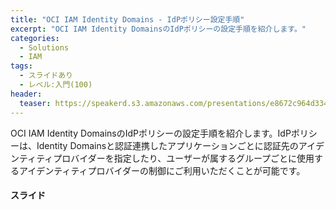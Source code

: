 ```yaml
---
title: "OCI IAM Identity Domains - IdPポリシー設定手順"
excerpt: "OCI IAM Identity DomainsのIdPポリシーの設定手順を紹介します。"
categories:
  - Solutions
  - IAM
tags:
  - スライドあり
  - レベル:入門(100)
header:
  teaser: https://speakerd.s3.amazonaws.com/presentations/e8672c964d3343728f43d58f1087acb8/slide_0.jpg
---
```


OCI IAM Identity DomainsのIdPポリシーの設定手順を紹介します。IdPポリシーは、Identity Domainsと認証連携したアプリケーションごとに認証先のアイデンティティプロバイダーを指定したり、ユーザーが属するグループごとに使用するアイデンティティプロバイダーの制御にご利用いただくことが可能です。



#### スライド

<div style="max-width:768px">

<!-- Speakerdeckから Embeded リンクを取得して貼り付け (ここから) -->
<script async class="speakerdeck-embed" data-id="e8672c964d3343728f43d58f1087acb8" data-ratio="1.77777777777778" src="//speakerdeck.com/assets/embed.js"></script>
<!-- Speakerdeckから Embeded リンクを取得して貼り付け (ここまで) -->

</div>
